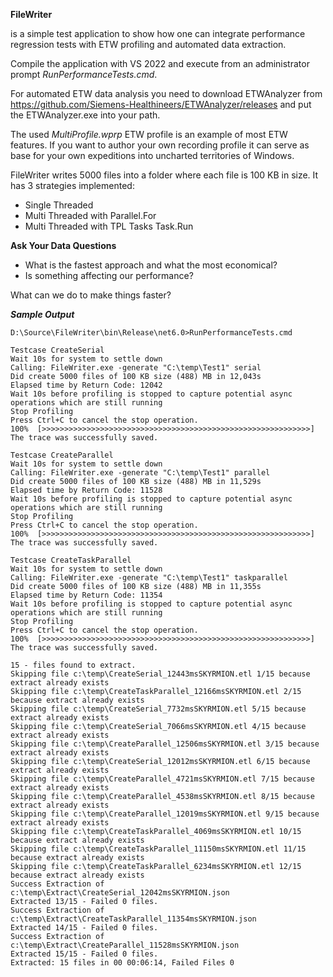 **FileWriter**

is a simple test application to show how one can integrate performance regression tests with ETW profiling and automated data extraction.

Compile the application with VS 2022 and execute from an administrator prompt *RunPerformanceTests.cmd*.

For automated ETW data analysis you need to download ETWAnalyzer from https://github.com/Siemens-Healthineers/ETWAnalyzer/releases
and put the ETWAnalyzer.exe into your path.

The used *MultiProfile.wprp* ETW profile is an example of most ETW features. If you want to author
your own recording profile it can serve as base for your own expeditions into uncharted territories of Windows.

FileWriter writes 5000 files into a folder where each file is 100 KB in size. 
It has 3 strategies implemented:
- Single Threaded
- Multi Threaded with Parallel.For
- Multi Threaded with TPL Tasks Task.Run

**Ask Your Data Questions**

- What is the fastest approach and what the most economical?
- Is something affecting our performance? 

What can we do to make things faster?

***Sample Output***
```
D:\Source\FileWriter\bin\Release\net6.0>RunPerformanceTests.cmd

Testcase CreateSerial
Wait 10s for system to settle down
Calling: FileWriter.exe -generate "C:\temp\Test1" serial
Did create 5000 files of 100 KB size (488) MB in 12,043s
Elapsed time by Return Code: 12042
Wait 10s before profiling is stopped to capture potential async operations which are still running
Stop Profiling
Press Ctrl+C to cancel the stop operation.
100%  [>>>>>>>>>>>>>>>>>>>>>>>>>>>>>>>>>>>>>>>>>>>>>>>>>>>>>>>>>>>>]
The trace was successfully saved.

Testcase CreateParallel
Wait 10s for system to settle down
Calling: FileWriter.exe -generate "C:\temp\Test1" parallel
Did create 5000 files of 100 KB size (488) MB in 11,529s
Elapsed time by Return Code: 11528
Wait 10s before profiling is stopped to capture potential async operations which are still running
Stop Profiling
Press Ctrl+C to cancel the stop operation.
100%  [>>>>>>>>>>>>>>>>>>>>>>>>>>>>>>>>>>>>>>>>>>>>>>>>>>>>>>>>>>>>]
The trace was successfully saved.

Testcase CreateTaskParallel
Wait 10s for system to settle down
Calling: FileWriter.exe -generate "C:\temp\Test1" taskparallel
Did create 5000 files of 100 KB size (488) MB in 11,355s
Elapsed time by Return Code: 11354
Wait 10s before profiling is stopped to capture potential async operations which are still running
Stop Profiling
Press Ctrl+C to cancel the stop operation.
100%  [>>>>>>>>>>>>>>>>>>>>>>>>>>>>>>>>>>>>>>>>>>>>>>>>>>>>>>>>>>>>]
The trace was successfully saved.

15 - files found to extract.
Skipping file c:\temp\CreateSerial_12443msSKYRMION.etl 1/15 because extract already exists
Skipping file c:\temp\CreateTaskParallel_12166msSKYRMION.etl 2/15 because extract already exists
Skipping file c:\temp\CreateSerial_7732msSKYRMION.etl 5/15 because extract already exists
Skipping file c:\temp\CreateSerial_7066msSKYRMION.etl 4/15 because extract already exists
Skipping file c:\temp\CreateParallel_12506msSKYRMION.etl 3/15 because extract already exists
Skipping file c:\temp\CreateSerial_12012msSKYRMION.etl 6/15 because extract already exists
Skipping file c:\temp\CreateParallel_4721msSKYRMION.etl 7/15 because extract already exists
Skipping file c:\temp\CreateParallel_4538msSKYRMION.etl 8/15 because extract already exists
Skipping file c:\temp\CreateParallel_12019msSKYRMION.etl 9/15 because extract already exists
Skipping file c:\temp\CreateTaskParallel_4069msSKYRMION.etl 10/15 because extract already exists
Skipping file c:\temp\CreateTaskParallel_11150msSKYRMION.etl 11/15 because extract already exists
Skipping file c:\temp\CreateTaskParallel_6234msSKYRMION.etl 12/15 because extract already exists
Success Extraction of c:\temp\Extract\CreateSerial_12042msSKYRMION.json
Extracted 13/15 - Failed 0 files.
Success Extraction of c:\temp\Extract\CreateTaskParallel_11354msSKYRMION.json
Extracted 14/15 - Failed 0 files.
Success Extraction of c:\temp\Extract\CreateParallel_11528msSKYRMION.json
Extracted 15/15 - Failed 0 files.
Extracted: 15 files in 00 00:06:14, Failed Files 0
```